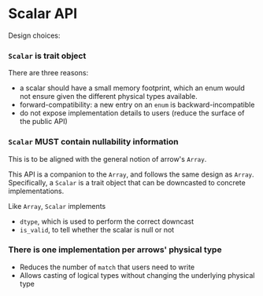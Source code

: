 # Scalar API

Design choices:

### `Scalar` is trait object

There are three reasons:

- a scalar should have a small memory footprint, which an enum would not ensure given the different physical types available.
- forward-compatibility: a new entry on an `enum` is backward-incompatible
- do not expose implementation details to users (reduce the surface of the public API)

### `Scalar` MUST contain nullability information

This is to be aligned with the general notion of arrow's `Array`.

This API is a companion to the `Array`, and follows the same design as `Array`.
Specifically, a `Scalar` is a trait object that can be downcasted to concrete implementations.

Like `Array`, `Scalar` implements

- `dtype`, which is used to perform the correct downcast
- `is_valid`, to tell whether the scalar is null or not

### There is one implementation per arrows' physical type

- Reduces the number of `match` that users need to write
- Allows casting of logical types without changing the underlying physical type

